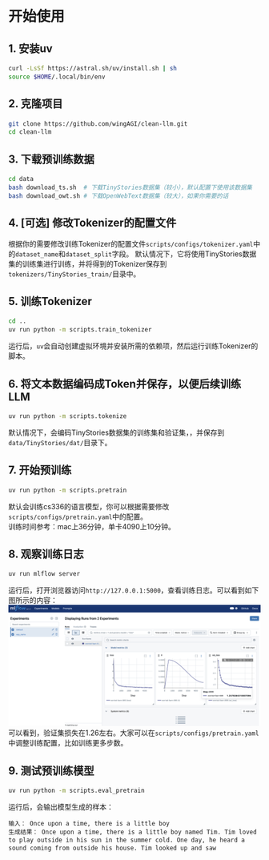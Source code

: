 # 开始使用
## 1. 安装uv
```bash
curl -LsSf https://astral.sh/uv/install.sh | sh
source $HOME/.local/bin/env
```
## 2. 克隆项目
```bash
git clone https://github.com/wingAGI/clean-llm.git
cd clean-llm
```
## 3. 下载预训练数据
```bash
cd data
bash download_ts.sh  # 下载TinyStories数据集（较小），默认配置下使用该数据集
bash download_owt.sh # 下载OpenWebText数据集（较大），如果你需要的话
```
## 4. [可选] 修改Tokenizer的配置文件
根据你的需要修改训练Tokenizer的配置文件`scripts/configs/tokenizer.yaml`中的`dataset_name`和`dataset_split`字段。
默认情况下，它将使用TinyStories数据集的训练集进行训练，并将得到的Tokenizer保存到`tokenizers/TinyStories_train/`目录中。
## 5. 训练Tokenizer
```bash
cd ..
uv run python -m scripts.train_tokenizer
```
运行后，`uv`会自动创建虚拟环境并安装所需的依赖项，然后运行训练Tokenizer的脚本。
## 6. 将文本数据编码成Token并保存，以便后续训练LLM
```bash
uv run python -m scripts.tokenize
```
默认情况下，会编码TinyStories数据集的训练集和验证集，，并保存到`data/TinyStories/dat/`目录下。
## 7. 开始预训练
```bash
uv run python -m scripts.pretrain
```
默认会训练cs336的语言模型，你可以根据需要修改`scripts/configs/pretrain.yaml`中的配置。  
训练时间参考：mac上36分钟，单卡4090上10分钟。
## 8. 观察训练日志
```bash
uv run mlflow server
```
运行后，打开浏览器访问`http://127.0.0.1:5000`，查看训练日志。可以看到如下图所示的内容：
![cs336_lm_pretrain](assets/pretrain_mlflow_log.png)  
可以看到，验证集损失在1.26左右。大家可以在`scripts/configs/pretrain.yaml`中调整训练配置，比如训练更多步数。
## 9. 测试预训练模型
```bash
uv run python -m scripts.eval_pretrain
```
运行后，会输出模型生成的样本：
```
输入： Once upon a time, there is a little boy
生成结果： Once upon a time, there is a little boy named Tim. Tim loved to play outside in his sun in the summer cold. One day, he heard a sound coming from outside his house. Tim looked up and saw
```